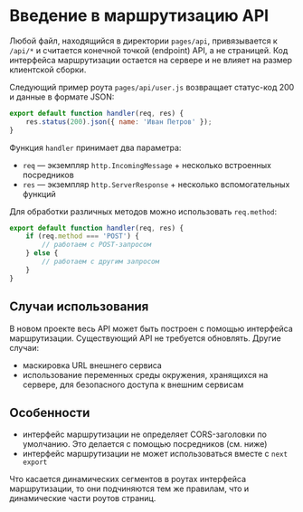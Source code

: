 # Введение в маршрутизацию API

Любой файл, находящийся в директории `pages/api`, привязывается к `/api/*` и считается конечной точкой (endpoint) API, а не страницей. Код интерфейса маршрутизации остается на сервере и не влияет на размер клиентской сборки.

Следующий пример роута `pages/api/user.js` возвращает статус-код 200 и данные в формате JSON:

```js
export default function handler(req, res) {
    res.status(200).json({ name: 'Иван Петров' });
}
```

Функция `handler` принимает два параметра:

-   `req` — экземпляр `http.IncomingMessage` + несколько встроенных посредников
-   `res` — экземпляр `http.ServerResponse` + несколько вспомогательных функций

Для обработки различных методов можно использовать `req.method`:

```js
export default function handler(req, res) {
    if (req.method === 'POST') {
        // работаем с POST-запросом
    } else {
        // работаем с другим запросом
    }
}
```

## Случаи использования

В новом проекте весь API может быть построен с помощью интерфейса маршрутизации. Существующий API не требуется обновлять. Другие случаи:

-   маскировка URL внешнего сервиса
-   использование переменных среды окружения, хранящихся на сервере, для безопасного доступа к внешним сервисам

## Особенности

-   интерфейс маршрутизации не определяет CORS-заголовки по умолчанию. Это делается с помощью посредников (см. ниже)
-   интерфейс маршрутизации не может использоваться вместе с `next export`

Что касается динамических сегментов в роутах интерфейса маршрутизации, то они подчиняются тем же правилам, что и динамические части роутов страниц.
